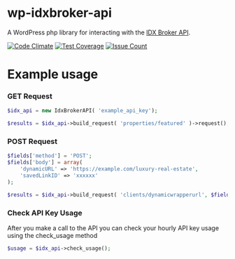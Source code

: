 # wp-idxbroker-api

A WordPress php library for interacting with the [IDX Broker API](https://middleware.idxbroker.com/docs/api/overview.php).

[![Code Climate](https://codeclimate.com/repos/57d32c751a166e18a60006aa/badges/88dbe05ca5942d204761/gpa.svg)](https://codeclimate.com/repos/57d32c751a166e18a60006aa/feed)
[![Test Coverage](https://codeclimate.com/repos/57d32c751a166e18a60006aa/badges/88dbe05ca5942d204761/coverage.svg)](https://codeclimate.com/repos/57d32c751a166e18a60006aa/coverage)
[![Issue Count](https://codeclimate.com/repos/57d32c751a166e18a60006aa/badges/88dbe05ca5942d204761/issue_count.svg)](https://codeclimate.com/repos/57d32c751a166e18a60006aa/feed)

# Example usage
### GET Request
```php
$idx_api = new IdxBrokerAPI( 'example_api_key');

$results = $idx_api->build_request( 'properties/featured' )->request();
```

### POST Request
```php
$fields['method'] = 'POST';
$fields['body'] = array(
	'dynamicURL' => 'https://example.com/luxury-real-estate',
	'savedLinkID' => 'xxxxxx'
);

$results = $idx_api->build_request( 'clients/dynamicwrapperurl', $fields )->request();
```

### Check API Key Usage
After you make a call to the API you can check your hourly API key usage using the check_usage method
```php
$usage = $idx_api->check_usage();
```
